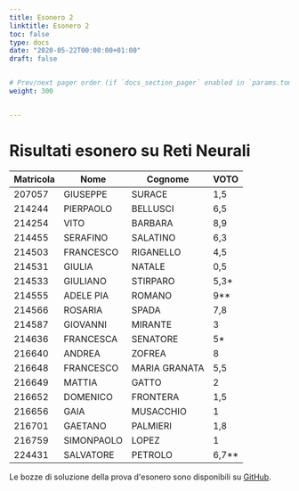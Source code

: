 ```yaml
---
title: Esonero 2
linktitle: Esonero 2
toc: false
type: docs
date: "2020-05-22T00:00:00+01:00"
draft: false


# Prev/next pager order (if `docs_section_pager` enabled in `params.toml`)
weight: 300


---
```


#  Risultati esonero su Reti Neurali

| Matricola | Nome       | Cognome       | VOTO  |
| --------- | ---------- | ------------- | ----- |
| 207057    | GIUSEPPE   | SURACE        | 1,5   |
| 214244    | PIERPAOLO  | BELLUSCI      | 6,5   |
| 214254    | VITO       | BARBARA       | 8,9   |
| 214455    | SERAFINO   | SALATINO      | 6,3   |
| 214503    | FRANCESCO  | RIGANELLO     | 4,5   |
| 214531    | GIULIA     | NATALE        | 0,5   |
| 214533    | GIULIANO   | STIRPARO      | 5,3*  |
| 214555    | ADELE PIA  | ROMANO        | 9**   |
| 214566    | ROSARIA    | SPADA         | 7,8   |
| 214587    | GIOVANNI   | MIRANTE       | 3     |
| 214636    | FRANCESCA  | SENATORE      | 5*    |
| 216640    | ANDREA     | ZOFREA        | 8     |
| 216648    | FRANCESCO  | MARIA GRANATA | 5,5   |
| 216649    | MATTIA     | GATTO         | 2     |
| 216652    | DOMENICO   | FRONTERA      | 1,5   |
| 216656    | GAIA       | MUSACCHIO     | 1     |
| 216701    | GAETANO    | PALMIERI      | 1,8   |
| 216759    | SIMONPAOLO | LOPEZ         | 1     |
| 224431    | SALVATORE  | PETROLO       | 6,7** |



Le bozze di soluzione della prova d'esonero sono disponibili su [GitHub](https://github.com/gmanco/cv_notebooks/tree/master/test/Esonero2/compilato/soluzione). 